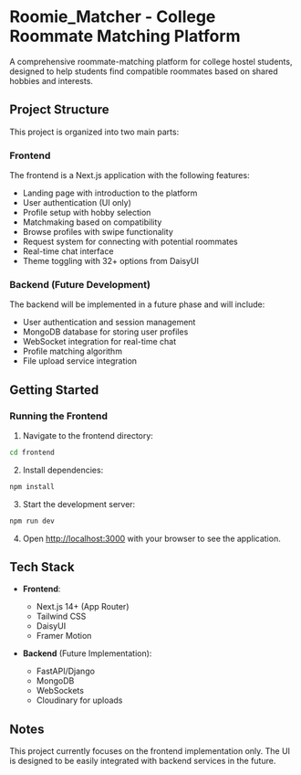 # Roomie_Matcher - College Roommate Matching Platform

A comprehensive roommate-matching platform for college hostel students, designed to help students find compatible roommates based on shared hobbies and interests.

## Project Structure

This project is organized into two main parts:

### Frontend

The frontend is a Next.js application with the following features:
- Landing page with introduction to the platform
- User authentication (UI only)
- Profile setup with hobby selection
- Matchmaking based on compatibility
- Browse profiles with swipe functionality
- Request system for connecting with potential roommates
- Real-time chat interface
- Theme toggling with 32+ options from DaisyUI

### Backend (Future Development)

The backend will be implemented in a future phase and will include:
- User authentication and session management
- MongoDB database for storing user profiles
- WebSocket integration for real-time chat
- Profile matching algorithm
- File upload service integration

## Getting Started

### Running the Frontend

1. Navigate to the frontend directory:
```bash
cd frontend
```

2. Install dependencies:
```bash
npm install
```

3. Start the development server:
```bash
npm run dev
```

4. Open [http://localhost:3000](http://localhost:3000) with your browser to see the application.

## Tech Stack

- **Frontend**:
  - Next.js 14+ (App Router)
  - Tailwind CSS
  - DaisyUI
  - Framer Motion

- **Backend** (Future Implementation):
  - FastAPI/Django
  - MongoDB
  - WebSockets
  - Cloudinary for uploads

## Notes

This project currently focuses on the frontend implementation only. The UI is designed to be easily integrated with backend services in the future.
